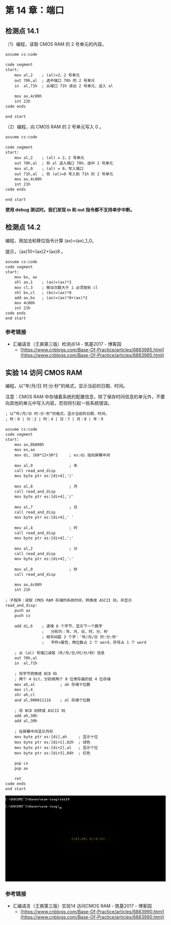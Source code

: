 # 第 14 章：端口

## 检测点 14.1

（1）编程，读取 CMOS RAM 的 2 号单元的内容。 

```text
assume cs:code

code segment
start:
    mov al,2    ; (al)=2，2 号单元
    out 70h,al  ; 选中端口 70h 的 2 号单元
    in  al,71h  ; 从端口 71h 读出 2 号单元，送入 al

    mov ax,4c00h
    int 21h
code ends

end start
```

（2）编程，向 CMOS RAM 的 2 号单元写入 0 。

```text
assume cs:code

code segment
start:
    mov al,2    ; (al) = 2，2 号单元
    out 70h,al  ; 将 al 送入端口 70h，选中 2 号单元
    mov al,0    ; (al) = 0，写入端口
    out 71h,al  ; 将 (al)=0 写入到 71h 的 2 号单元
    mov ax,4c00h
    int 21h
code ends

end start
```

**使用 debug 测试时。我们发现 in 和 out 指令都不支持单步中断。**

## 检测点 14.2

编程，用加法和移位指令计算 \(ax\)=\(ax\)_1_0。

提示，（ax\)10=\(ax\)2+\(ax\)8 。

```text
assume cs:code
code segment
start:
    mov bx, ax
    shl ax,1    ; (ax)=(ax)*2
    mov cl,3    ; 移动次数大于 1 必须放到 cl
    shl bx,cl   ; (bx)=(ax)*8
    add ax,bx   ; (ax)=(ax)*8+(ax)*2
    mov 4c00h
    int 21h
code ends
end start
```

### 参考链接

* 汇编语言（王爽第三版）检测点14 - 筑基2017 - 博客园 
  * [https://www.cnblogs.com/Base-Of-Practice/articles/6883985.html](https://www.cnblogs.com/Base-Of-Practice/articles/6883985.html)

## 实验 14 访问 CMOS RAM

编程，以“年/月/日 时:分:秒”的格式，显示当前的日期、时间。

注意：CMOS RAM 中存储着系统的配置信息，除了保存时间信息的单元外，不要向其他的单元中写入内容，否则将引起一些系统错误。

```text
; 以“年/月/日 时:分:秒“的格式，显示当前的日期、时间。
; 秒：0 | 分：2 | 时：4 | 日：7 | 月：8 | 年：9

assume cs:code
code segment
start:
    mov ax,0b800h
    mov es,ax
    mov di, 160*12+30*2     ; es:di 指向屏幕中间
    
    mov al,9                ; 年
    call read_and_disp
    mov byte ptr es:[di+4],'/'
    
    mov al,8                ; 月
    call read_and_disp
    mov byte ptr es:[di+4],'/'

    mov al,7                ; 日
    call read_and_disp
    mov byte ptr es:[di+4],' '

    mov al,4                ; 时
    call read_and_disp
    mov byte ptr es:[di+4],':'

    mov al,2                ; 分
    call read_and_disp
    mov byte ptr es:[di+4],':'

    mov al,0                ; 秒
    call read_and_disp

    mov ax,4c00h
    int 21h

; 子程序：读取 CMOS RAM 存储的系统时间，转换成 ASCII 码，并显示
read_and_disp:
    push ax
    push cx

    add di,6    ; 递增 6 个字节，显示下一个数字
                ;   分别为：年、月、日、时、分、秒
                ; 相邻间距 3 个字：'年/月/日 时:分:秒'
                ;   字符+属性，两位数占 2 个 word，符号占 1 个 word

    ; 从 (al) 号端口读取（年/月/日/时/分/秒）信息
    out 70h,al
    in  al,71h

    ; 将字节转换成 BCD 码
    ; 两个 4 bit，分别用两个 8 位寄存器的低 4 位存储
    mov ah,al           ; ah 存储十位数
    mov cl,4
    shr ah,cl           
    and al,00001111b    ; al 存储个位数

    ; 将 BCD 码转成 ASCII 码
    add ah,30h
    add al,30h

    ; 在屏幕中间显示月份
    mov byte ptr es:[di],ah     ; 显示十位
    mov byte ptr es:[di+1],02h  ; 绿色
    mov byte ptr es:[di+2],al   ; 显示个位
    mov byte ptr es:[di+3],04h  ; 红色

    pop cx
    pop ax

    ret
code ends
end start
```

![&#x7A0B;&#x5E8F;&#x6267;&#x884C;&#x7ED3;&#x679C;&#xFF08;&#x9700; Alt + Enter &#x8FDB;&#x5165;&#x5168;&#x5C4F;&#x624D;&#x80FD;&#x770B;&#x5230;&#xFF09;](../.gitbook/assets/8_-478r-akrb-bn-_-ebv.png)

### 参考链接

* 汇编语言（王爽第三版）实验14 访问CMOS RAM - 筑基2017 - 博客园 
  * [https://www.cnblogs.com/Base-Of-Practice/articles/6883990.html](https://www.cnblogs.com/Base-Of-Practice/articles/6883990.html)

